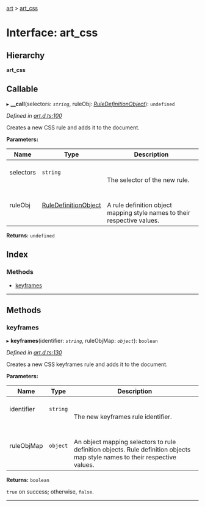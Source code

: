 [art](../README.md) > [art_css](../interfaces/art_css.md)

# Interface: art_css

## Hierarchy

**art_css**

## Callable
▸ **__call**(selectors: *`string`*, ruleObj: *[RuleDefinitionObject](ruledefinitionobject.md)*): `undefined`

*Defined in [art.d.ts:100](https://github.com/fasttime/art/blob/0.7.3/art.d.ts#L100)*

Creates a new CSS rule and adds it to the document.

**Parameters:**

| Name | Type | Description |
| ------ | ------ | ------ |
| selectors | `string` |  <br><br>The selector of the new rule. |
| ruleObj | [RuleDefinitionObject](ruledefinitionobject.md) |  <br><br>A rule definition object mapping style names to their respective values. |

**Returns:** `undefined`

## Index

### Methods

* [keyframes](art_css.md#keyframes)

---

## Methods

<a id="keyframes"></a>

###  keyframes

▸ **keyframes**(identifier: *`string`*, ruleObjMap: *`object`*): `boolean`

*Defined in [art.d.ts:130](https://github.com/fasttime/art/blob/0.7.3/art.d.ts#L130)*

Creates a new CSS keyframes rule and adds it to the document.

**Parameters:**

| Name | Type | Description |
| ------ | ------ | ------ |
| identifier | `string` |  <br><br>The new keyframes rule identifier. |
| ruleObjMap | `object` |  <br><br>An object mapping selectors to rule definition objects. Rule definition objects map style names to their respective values. |

**Returns:** `boolean`

`true` on success; otherwise, `false`.

___

